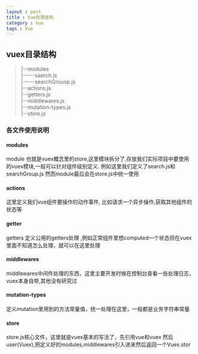 ```yaml
---
layout : post
title : Vue目录结构
category : Vue
tags : Vue
---
```


## vuex目录结构

> |--modules <br />
  |-----saerch.js <br />
  |-----searchGrouop.js <br />
  |--actions.js <br />
  |--getters.js <br />
  |--middlewares.js <br />
  |--mutation-types.js <br />
  |--store.js <br />

  <!--more-->

### 各文件使用说明

#### modules

module 也就是vuex概念里的store,这里模块拆分了,存放我们实际项目中要使用的vuex模块,一般可以针对组件级别定义.
例如这里我们定义了search.js和searchGroup.js 然而module最后会在store.js中统一使用



#### actions

这里定义我们vue组件要操作的动作事件, 比如请求一个异步操作,获取其他组件的状态等

#### getter

getters 定义公用的getters处理 ,例如正常组件里想computed一个状态但在vuex里面不知道怎么处理，就可以在这里处理

#### middlewares

middlewares中间件处理的东西，这里主要开发时候在控制台查看一些处理日志，vuex本身自带,其他没有研究过

#### mutation-types

定义mutation里用到的方法常量值，统一处理在这里，一般都是业务字符串常量

#### store

store.js核心文件，这里就是vuex基本的写法了，先引用vue和vuex 然后user(Vuex),把定义好的modules,middlewares引入进来然后返回一个Vuex.stor
